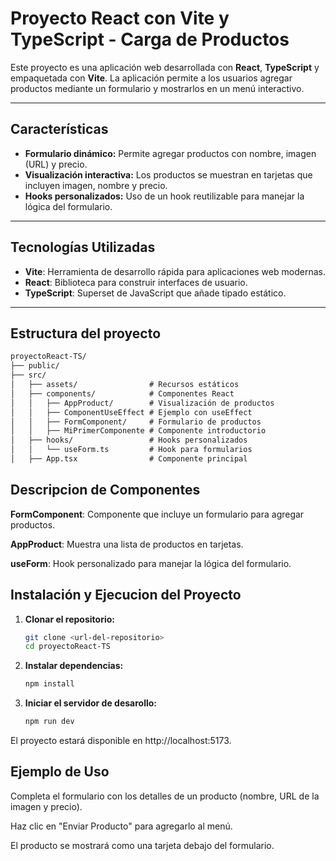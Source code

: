 # Proyecto React con Vite y TypeScript - Carga de Productos

Este proyecto es una aplicación web desarrollada con **React**, **TypeScript** y empaquetada con **Vite**. La aplicación permite a los usuarios agregar productos mediante un formulario y mostrarlos en un menú interactivo.

---

## Características

- **Formulario dinámico:** Permite agregar productos con nombre, imagen (URL) y precio.
- **Visualización interactiva:** Los productos se muestran en tarjetas que incluyen imagen, nombre y precio.
- **Hooks personalizados:** Uso de un hook reutilizable para manejar la lógica del formulario.

---

## Tecnologías Utilizadas

- **Vite**: Herramienta de desarrollo rápida para aplicaciones web modernas.
- **React**: Biblioteca para construir interfaces de usuario.
- **TypeScript**: Superset de JavaScript que añade tipado estático.

---

## Estructura del proyecto
```markdown
proyectoReact-TS/
├── public/
├── src/
│   ├── assets/                # Recursos estáticos
│   ├── components/            # Componentes React
│   │   ├── AppProduct/        # Visualización de productos
│   │   ├── ComponentUseEffect # Ejemplo con useEffect
│   │   ├── FormComponent/     # Formulario de productos
│   │   ├── MiPrimerComponente # Componente introductorio
│   ├── hooks/                 # Hooks personalizados
│   │   └── useForm.ts         # Hook para formularios
│   ├── App.tsx                # Componente principal
```

## Descripcion de Componentes

**FormComponent**: Componente que incluye un formulario para agregar productos.

**AppProduct**: Muestra una lista de productos en tarjetas.

**useForm**: Hook personalizado para manejar la lógica del formulario.

## Instalación y Ejecucion del Proyecto

1. **Clonar el repositorio:**

   ```bash
   git clone <url-del-repositorio>
   cd proyectoReact-TS
2. **Instalar dependencias:**
   ```bash
   npm install
3. **Iniciar el servidor de desarollo:**
   ```bash
   npm run dev

El proyecto estará disponible en http://localhost:5173.

## Ejemplo de Uso

Completa el formulario con los detalles de un producto (nombre, URL de la imagen y precio).

Haz clic en "Enviar Producto" para agregarlo al menú.

El producto se mostrará como una tarjeta debajo del formulario.




